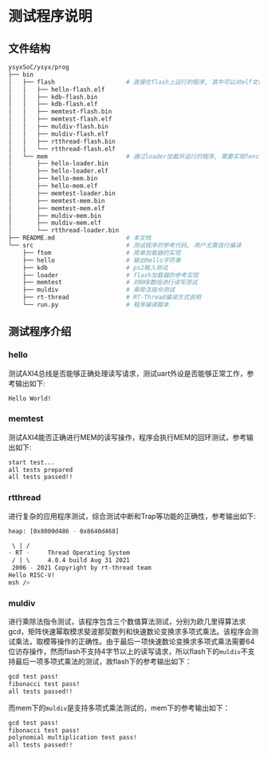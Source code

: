 
# 测试程序说明

## 文件结构

```sh
ysyxSoC/ysyx/prog
├── bin
│   ├── flash                    # 直接在flash上运行的程序, 其中可以对elf文件进行反汇编
│   │   ├── hello-flash.elf
│   │   ├── kdb-flash.bin
│   │   ├── kdb-flash.elf
│   │   ├── memtest-flash.bin
│   │   ├── memtest-flash.elf
│   │   ├── muldiv-flash.bin
│   │   ├── muldiv-flash.elf
│   │   ├── rtthread-flash.bin
│   │   └── rtthread-flash.elf
│   └── mem                      # 通过loader加载并运行的程序, 需要实现fence.i指令才能运行
│       ├── hello-loader.bin
│       ├── hello-loader.elf
│       ├── hello-mem.bin
│       ├── hello-mem.elf
│       ├── memtest-loader.bin
│       ├── memtest-mem.bin
│       ├── memtest-mem.elf
│       ├── muldiv-mem.bin
│       ├── muldiv-mem.elf
│       └── rtthread-loader.bin
├── README.md                    # 本文档
└── src                          # 测试程序的参考代码, 用户无需自行编译
    ├── ftom                     # 简单加载器的实现
    ├── hello                    # 输出Hello字符串
    ├── kdb                      # ps2输入测试
    ├── loader                   # flash加载器的参考实现
    ├── memtest                  # 对8KB数组进行读写测试
    ├── muldiv                   # 乘除法指令测试
    ├── rt-thread                # RT-Thread编译方式说明
    └── run.py                   # 程序编译脚本
```

## 测试程序介绍

### hello
测试AXI4总线是否能够正确处理读写请求，测试uart外设是否能够正常工作，参考输出如下:
```sh
Hello World!
```

### memtest
测试AXI4能否正确进行MEM的读写操作，程序会执行MEM的回环测试，参考输出如下:
```sh
start test...
all tests prepared
all tests passed!!
```

### rtthread
进行复杂的应用程序测试，综合测试中断和Trap等功能的正确性，参考输出如下:
```sh
heap: [0x8000d486 - 0x8640d468]

 \ | /
- RT -     Thread Operating System
 / | \     4.0.4 build Aug 31 2021
 2006 - 2021 Copyright by rt-thread team
Hello RISC-V!
msh />
```
### muldiv
进行乘除法指令测试，该程序包含三个数值算法测试，分别为欧几里得算法求gcd，矩阵快速幂取模求斐波那契数列和快速数论变换求多项式乘法。该程序会测试乘法，取模等操作的正确性。由于最后一项快速数论变换求多项式乘法需要64位访存操作，然而flash不支持4字节以上的读写请求，所以flash下的`muldiv`不支持最后一项多项式乘法的测试，故flash下的参考输出如下：
```sh
gcd test pass!
fibonacci test pass!
all tests passed!!
```
而mem下的`muldiv`是支持多项式乘法测试的，mem下的参考输出如下：
```sh
gcd test pass!
fibonacci test pass!
polynomial multiplication test pass!
all tests passed!!
```